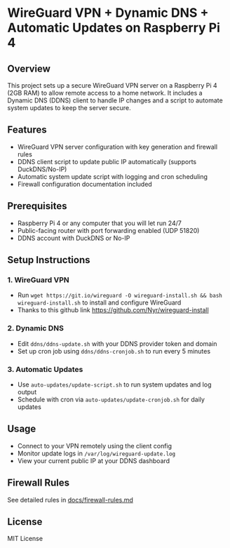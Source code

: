 # WireGuard VPN + Dynamic DNS + Automatic Updates on Raspberry Pi 4

## Overview
This project sets up a secure WireGuard VPN server on a Raspberry Pi 4 (2GB RAM) to allow remote access to a home network. It includes a Dynamic DNS (DDNS) client to handle IP changes and a script to automate system updates to keep the server secure.

## Features
- WireGuard VPN server configuration with key generation and firewall rules
- DDNS client script to update public IP automatically (supports DuckDNS/No-IP)
- Automatic system update script with logging and cron scheduling
- Firewall configuration documentation included

## Prerequisites
- Raspberry Pi 4 or any computer that you will let run 24/7 
- Public-facing router with port forwarding enabled (UDP 51820)
- DDNS account with DuckDNS or No-IP

## Setup Instructions

### 1. WireGuard VPN
- Run `wget https://git.io/wireguard -O wireguard-install.sh && bash wireguard-install.sh` to install and configure WireGuard
- Thanks to this github link https://github.com/Nyr/wireguard-install

### 2. Dynamic DNS
- Edit `ddns/ddns-update.sh` with your DDNS provider token and domain
- Set up cron job using `ddns/ddns-cronjob.sh` to run every 5 minutes

### 3. Automatic Updates
- Use `auto-updates/update-script.sh` to run system updates and log output
- Schedule with cron via `auto-updates/update-cronjob.sh` for daily updates

## Usage
- Connect to your VPN remotely using the client config
- Monitor update logs in `/var/log/wireguard-update.log`
- View your current public IP at your DDNS dashboard

## Firewall Rules
See detailed rules in [docs/firewall-rules.md](docs/firewall-rules.md)

## License
MIT License

